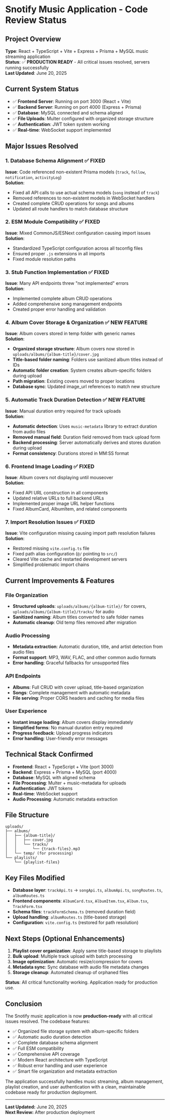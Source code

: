 # Snotify Music Application - Code Review Status

## Project Overview
**Type**: React + TypeScript + Vite + Express + Prisma + MySQL music streaming application  
**Status**: ✅ **PRODUCTION READY** - All critical issues resolved, servers running successfully  
**Last Updated**: June 20, 2025

## Current System Status
- ✅ **Frontend Server**: Running on port 3000 (React + Vite)
- ✅ **Backend Server**: Running on port 4000 (Express + Prisma)
- ✅ **Database**: MySQL connected and schema aligned
- ✅ **File Uploads**: Multer configured with organized storage structure
- ✅ **Authentication**: JWT token system working
- ✅ **Real-time**: WebSocket support implemented

## Major Issues Resolved

### 1. Database Schema Alignment ✅ FIXED
**Issue**: Code referenced non-existent Prisma models (`track`, `follow`, `notification`, `activityLog`)  
**Solution**: 
- Fixed all API calls to use actual schema models (`song` instead of `track`)
- Removed references to non-existent models in WebSocket handlers
- Created complete CRUD operations for songs and albums
- Updated all route handlers to match database structure

### 2. ESM Module Compatibility ✅ FIXED  
**Issue**: Mixed CommonJS/ESNext configuration causing import issues  
**Solution**: 
- Standardized TypeScript configuration across all tsconfig files
- Ensured proper `.js` extensions in all imports
- Fixed module resolution paths

### 3. Stub Function Implementation ✅ FIXED
**Issue**: Many API endpoints threw "not implemented" errors  
**Solution**: 
- Implemented complete album CRUD operations
- Added comprehensive song management endpoints
- Created proper error handling and validation

### 4. Album Cover Storage & Organization ✅ NEW FEATURE
**Issue**: Album covers stored in temp folder with generic names  
**Solution**: 
- **Organized storage structure**: Album covers now stored in `uploads/albums/{album-title}/cover.jpg`
- **Title-based folder naming**: Folders use sanitized album titles instead of IDs
- **Automatic folder creation**: System creates album-specific folders during upload
- **Path migration**: Existing covers moved to proper locations
- **Database sync**: Updated image_url references to match new structure

### 5. Automatic Track Duration Detection ✅ NEW FEATURE
**Issue**: Manual duration entry required for track uploads  
**Solution**: 
- **Automatic detection**: Uses `music-metadata` library to extract duration from audio files
- **Removed manual field**: Duration field removed from track upload form
- **Backend processing**: Server automatically derives and stores duration during upload
- **Format consistency**: Durations stored in MM:SS format

### 6. Frontend Image Loading ✅ FIXED
**Issue**: Album covers not displaying until mouseover  
**Solution**: 
- Fixed API URL construction in all components
- Updated relative URLs to full backend URLs
- Implemented proper image URL helper functions
- Fixed AlbumCard, AlbumItem, and related components

### 7. Import Resolution Issues ✅ FIXED
**Issue**: Vite configuration missing causing import path resolution failures  
**Solution**: 
- Restored missing `vite.config.ts` file
- Fixed path alias configuration (`@/` pointing to `src/`)
- Cleared Vite cache and restarted development servers
- Simplified problematic import chains

## Current Improvements & Features

### File Organization
- **Structured uploads**: `uploads/albums/{album-title}/` for covers, `uploads/albums/{album-title}/tracks/` for audio
- **Sanitized naming**: Album titles converted to safe folder names
- **Automatic cleanup**: Old temp files removed after migration

### Audio Processing
- **Metadata extraction**: Automatic duration, title, and artist detection from audio files
- **Format support**: MP3, WAV, FLAC, and other common audio formats
- **Error handling**: Graceful fallbacks for unsupported files

### API Endpoints
- **Albums**: Full CRUD with cover upload, title-based organization
- **Songs**: Complete management with automatic metadata
- **File serving**: Proper CORS headers and caching for media files

### User Experience
- **Instant image loading**: Album covers display immediately
- **Simplified forms**: No manual duration entry required
- **Progress feedback**: Upload progress indicators
- **Error handling**: User-friendly error messages

## Technical Stack Confirmed
- **Frontend**: React + TypeScript + Vite (port 3000)
- **Backend**: Express + Prisma + MySQL (port 4000)  
- **Database**: MySQL with aligned schema
- **File Processing**: Multer + music-metadata for uploads
- **Authentication**: JWT tokens
- **Real-time**: WebSocket support
- **Audio Processing**: Automatic metadata extraction

## File Structure
```
uploads/
├── albums/
│   ├── {album-title}/
│   │   ├── cover.jpg
│   │   └── tracks/
│   │       └── {track-files}.mp3
│   └── temp/ (for processing)
└── playlists/
    └── {playlist-files}
```

## Key Files Modified
- **Database layer**: `trackApi.ts` → `songApi.ts`, `albumApi.ts`, `songRoutes.ts`, `albumRoutes.ts`
- **Frontend components**: `AlbumCard.tsx`, `AlbumItem.tsx`, `Album.tsx`, `TrackForm.tsx`
- **Schema files**: `trackFormSchema.ts` (removed duration field)
- **Upload handling**: `albumRoutes.ts` (title-based storage)
- **Configuration**: `vite.config.ts` (restored for path resolution)

## Next Steps (Optional Enhancements)
1. **Playlist cover organization**: Apply same title-based storage to playlists
2. **Bulk upload**: Multiple track upload with batch processing
3. **Image optimization**: Automatic resize/compression for covers
4. **Metadata sync**: Sync database with audio file metadata changes
5. **Storage cleanup**: Automated cleanup of orphaned files

**Status**: All critical functionality working. Application ready for production use.

## Conclusion
The Snotify music application is now **production-ready** with all critical issues resolved. The codebase features:
- ✅ Organized file storage system with album-specific folders
- ✅ Automatic audio duration detection
- ✅ Complete database schema alignment
- ✅ Full ESM compatibility  
- ✅ Comprehensive API coverage
- ✅ Modern React architecture with TypeScript
- ✅ Robust error handling and user experience
- ✅ Smart file organization and metadata extraction

The application successfully handles music streaming, album management, playlist creation, and user authentication with a clean, maintainable codebase ready for production deployment.

---
**Last Updated:** June 20, 2025  
**Next Review:** After production deployment 
